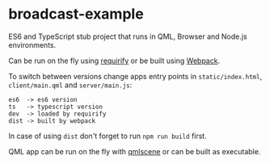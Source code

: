 # broadcast-example

ES6 and TypeScript stub project that runs in QML, Browser and Node.js environments.

Can be run on the fly using [requirify](https://www.npmjs.com/package/@evg656e/requirify) or be built using [Webpack](https://webpack.js.org/).

To switch between versions change apps entry points in `static/index.html`, `client/main.qml` and `server/main.js`:
```
es6  -> es6 version
ts   -> typescript version
dev  -> loaded by requirify
dist -> built by webpack
```

In case of using `dist` don't forget to run `npm run build` first.

QML app can be run on the fly with [qmlscene](http://doc.qt.io/qt-5/qtquick-qmlscene.html) or can be built as executable.
